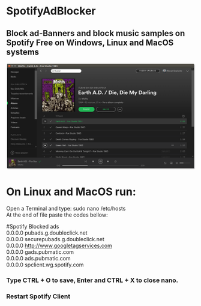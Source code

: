 # SpotifyAdBlocker
## Block ad-Banners and block music samples on Spotify Free on Windows, Linux and MacOS systems
![Spotify Screenshot](https://github.com/Renan-Scaliante/spotifyadblocker/blob/master/spotify-scst.png)
# On Linux and MacOS run:
Open a Terminal and type: sudo nano /etc/hosts</br>
At the end of file paste the codes bellow:

#Spotify Blocked ads</br>
0.0.0.0 pubads.g.doubleclick.net</br>
0.0.0.0 securepubads.g.doubleclick.net</br>
0.0.0.0 http://www.googletagservices.com</br>
0.0.0.0 gads.pubmatic.com</br>
0.0.0.0 ads.pubmatic.com</br>
0.0.0.0 spclient.wg.spotify.com</br>

### Type CTRL + O to save, Enter and CTRL + X to close nano.
### Restart Spotify Client
